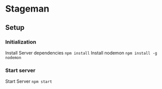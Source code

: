 # Stageman
## Setup
### Initialization
Install Server dependencies `npm install`
Install nodemon `npm install -g nodemon`
### Start server
Start Server `npm start`
